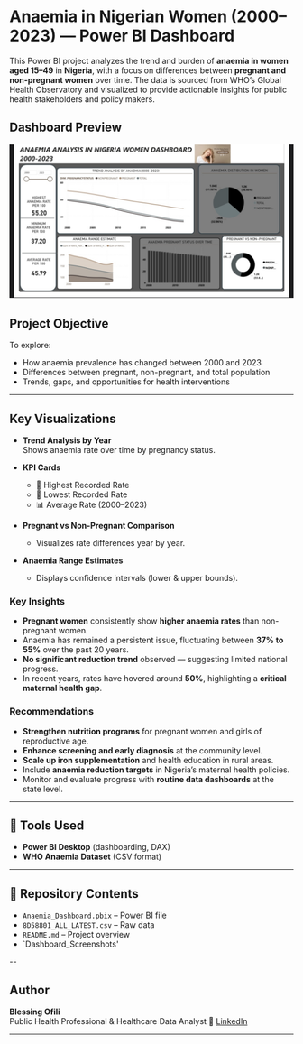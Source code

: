 # Anaemia in Nigerian Women (2000–2023) — Power BI Dashboard

This Power BI project analyzes the trend and burden of **anaemia in women aged 15–49** in **Nigeria**, with a focus on differences between **pregnant and non-pregnant women** over time. The data is sourced from WHO’s Global Health Observatory and visualized to provide actionable insights for public health stakeholders and policy makers.

## Dashboard Preview  
![Anaemia in Nigeria Women Dashboard](https://github.com/Bees-png/Anaemia-Nigeria-dashboard/blob/main/Anaemia%20in%20women%20dashboard.jpg)

## Project Objective

To explore:
- How anaemia prevalence has changed between 2000 and 2023
- Differences between pregnant, non-pregnant, and total population
- Trends, gaps, and opportunities for health interventions

---

## Key Visualizations

- **Trend Analysis by Year**  
  Shows anaemia rate over time by pregnancy status.

- **KPI Cards**
  - 🔸 Highest Recorded Rate
  - 🔻 Lowest Recorded Rate
  - 📊 Average Rate (2000–2023)

- **Pregnant vs Non-Pregnant Comparison**
  - Visualizes rate differences year by year.

- **Anaemia Range Estimates**
  - Displays confidence intervals (lower & upper bounds).



###  Key Insights
- **Pregnant women** consistently show **higher anaemia rates** than non-pregnant women.
- Anaemia has remained a persistent issue, fluctuating between **37% to 55%** over the past 20 years.
- **No significant reduction trend** observed — suggesting limited national progress.
- In recent years, rates have hovered around **50%**, highlighting a **critical maternal health gap**.

###  Recommendations
- **Strengthen nutrition programs** for pregnant women and girls of reproductive age.
- **Enhance screening and early diagnosis** at the community level.
- **Scale up iron supplementation** and health education in rural areas.
- Include **anaemia reduction targets** in Nigeria’s maternal health policies.
- Monitor and evaluate progress with **routine data dashboards** at the state level.

---

## 📁 Tools Used
- **Power BI Desktop** (dashboarding, DAX)
- **WHO Anaemia Dataset** (CSV format)

---

## 📂 Repository Contents
- `Anaemia_Dashboard.pbix` – Power BI file
- `8D58801_ALL_LATEST.csv` – Raw data
- `README.md` – Project overview
- `Dashboard_Screenshots'

--

## Author

**Blessing Ofili**  
Public Health Professional & Healthcare Data Analyst
🔗 [LinkedIn](https://linkedin.com/in/ofili-blessing-2b993a272)

---



